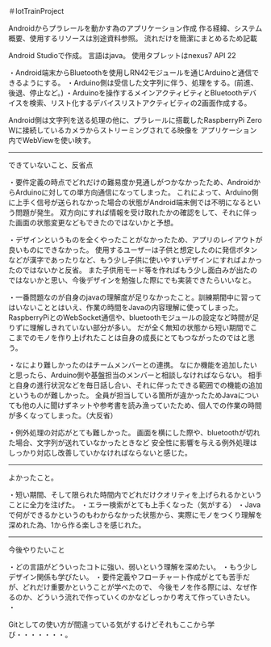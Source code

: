 ＃IotTrainProject

Androidからプラレールを動かす為のアプリケーション作成
作る経緯、システム概要、使用するリソースは別途資料参照。
流れだけを簡潔にまとめるため記載

Android Studioで作成。
言語はjava。
使用タブレットはnexus7
API 22


・Android端末からBluetoothを使用しRN42モジュールを通じArduinoと通信できるようにする。
・Arduino側は受信した文字列に伴う、処理をする。(前進、後退、停止など。)
・Arduinoを操作するメインアクティビティとBluetoothデバイスを検索、リスト化するデバイスリストアクティビティの2画面作成する。

Android側は文字列を送る処理の他に、プラレールに搭載したRaspberryPi Zero Wに接続しているカメラからストリーミングされてる映像を
アプリケーション内でWebViewを使い映す。

-----------------------------------------------
できていないこと、反省点

・要件定義の時点でどれだけの難易度か見通しがつかなかったため、AndroidからArduinoに対しての単方向通信になってしまった。
これによって、Arduino側に上手く信号が送られなかった場合の状態がAndroid端末側では不明になるという問題が発生。
双方向にすれば情報を受け取れたかの確認をして、それに伴った画面の状態変更などもできたのではないかと予想。

・デザインというものを全くやったことがなかったため、アプリのレイアウトが良いものにできなかった。
使用するユーザーは子供と想定したのに発信ボタンなどが漢字であったりなど、もう少し子供に使いやすいデザインにすればよかったのではないかと反省。
また子供用モード等を作ればもう少し面白みが出たのではないかと思い、今後デザインを勉強した際にでも実装できたらいいなと。

・一番問題なのが自身のjavaの理解度が足りなかったこと。訓練期間中に習ってはいないこととはいえ、作業の時間をJavaの内容理解に使ってしまった。
RaspberryPiとのWebSocket通信や、bluetoothモジュールの設定など時間が足りずに理解しきれていない部分が多い。
だが全く無知の状態から短い期間でここまでのモノを作り上げれたことは自身の成長にとてもつながったのではと思う。

・なにより難しかったのはチームメンバーとの連携。
なにか機能を追加したいと思ったら、Arduino側や基盤担当のメンバーと相談しなければならない。
相手と自身の進行状況などを毎日話し合い、それに伴ったできる範囲での機能の追加というものが難しかった。
全員が担当している箇所が違かったためJavaについても他の人に聞けずネットや参考書を読み漁っていたため、個人での作業の時間が多くなってしまった。（大反省）

・例外処理の対応がとても難しかった。
画面を横にした際や、bluetoothが切れた場合、文字列が送れていなかったときなど
安全性に影響を与える例外処理はしっかり対応し改善していかなければならないと感じた。


-----------------------------------------------
よかったこと。


・短い期間、そして限られた時間内でどれだけクオリティを上げられるかということに全力を注げた。
・エラー検索がとても上手くなった（気がする）
・Javaで何ができるかというのもわからなかった状態から、実際にモノをつくり理解を深めれた為、1から作る楽しさを感じれた。

-----------------------------------------------
今後やりたいこと


・どの言語がどういったコトに強い、弱いという理解を深めたい。
・もう少しデザイン関係も学びたい。
・要件定義やフローチャート作成がとても苦手だが、どれだけ重要かということが学べたので、
  今後モノを作る際には、なぜ作るのか、どういう流れで作っていくのかなどしっかり考えて作っていきたい。
・ 
  
  Gitとしての使い方が間違っている気がするけどそれもここから学び・・・・・・・。
  
